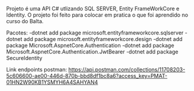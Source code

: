 

Projeto é uma API C# utlizando SQL SERVER, Entity FrameWorkCore e Identity. 
O projeto foi feito para colocar em pratica o que foi aprendido no curso do Balta.

Pacotes:
-dotnet add package microsoft.entityframeworkcore.sqlserver
-dotnet add package microsoft.entityframeworkcore.design
-dotnet add package Microsoft.AspnetCore.Authentication
-dotnet add package Microsoft.AspnetCore.Authentication.JwtBearer
-dotnet add package SecureIdentity


Link endpoints postman: 
https://api.postman.com/collections/11708203-5c606600-ae00-446d-870b-bbd8df1bc8a6?access_key=PMAT-01HN2W90KB1YSMYH6A4SAHYAN4
